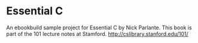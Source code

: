 # Essential C

An ebookbuild sample project for Essential C by Nick Parlante. This book is part of the 101 lecture notes at Stamford.
http://cslibrary.stanford.edu/101/